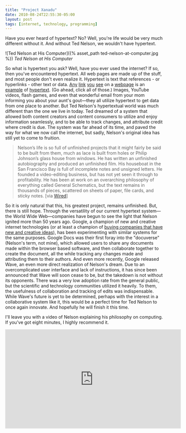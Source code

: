 ```yaml
---
title: "Project Xanadu"
date: 2010-08-24T22:55:30-05:00
layout: post
tags: [internet, technology, programming]
---
```


Have you ever heard of hypertext? No? Well, you're life would be very much different without it. And without Ted Nelson, we wouldn't have hypertext.

![Ted Nelson at His Computer]({% asset_path ted-nelson-at-computer.jpg %})
*Ted Nelson at His Computer*

So what is hypertext you ask? Well, have you ever used the internet? If so, then you've encountered hypertext. All web pages are made up of the stuff, and most people don't even realize it. Hypertext is text that references - or hyperlinks - other text or data. [Any](https://web.archive.org/web/20120925020956/http://www.latrobe.edu.au/screeningthepast/firstrelease/fr_18/BBfr18a00.jpg) [link](http://en.wikipedia.org/wiki/Xanadu_Project) [you](http://en.wikipedia.org/wiki/Hypertext) [see](http://en.wiktionary.org/wiki/see) on a [webpage](http://furyofthepope.ytmnd.com/) is an [example](http://www.youtube.com/watch?v=5P6UU6m3cqk) of [hypertext](http://absurd.org/). (Go ahead, click all of those.) Images, YouTube videos, flash games, and even that wonderful email from your mom informing you about your aunt's gout—they all utilize hypertext to get data from one place to another. But Ted Nelson's hypertextual world was much different than the one we live in today. Ted dreamed of a system that allowed both content creators and content consumers to utilize and enjoy information seamlessly, and to be able to track changes, and attribute credit where credit is due. The system was far ahead of its time, and paved the way for what we now call the internet, but sadly, Nelson's original idea has still yet to come to fruition.

> Nelson’s life is so full of unfinished projects that it might fairly be said to be built from them, much as lace is built from holes or Philip Johnson’s glass house from windows. He has written an unfinished autobiography and produced an unfinished film. His houseboat in the San Francisco Bay is full of incomplete notes and unsigned letters. He founded a video-editing business, but has not yet seen it through to profitability. He has been at work on an overarching philosophy of everything called General Schematics, but the text remains in thousands of pieces, scattered on sheets of paper, file cards, and sticky notes. [via [Wired](http://www.wired.com/wired/archive/3.06/xanadu_pr.html)]

So it is only natural that this, his greatest project, remains unfinished. But, there is still hope. Through the versatility of our current hypertext system—the World Wide Web—companies have begun to see the light that Nelson ignited more than 50 years ago. Google, a champion of new and creative internet technologies (or at least a champion of [buying companies that have new and creative ideas](https://en.wikipedia.org/wiki/List_of_mergers_and_acquisitions_by_Alphabet)), has been experimenting with similar systems for the same purposes. Google Docs was their first foray into the "docuverse" (Nelson's term, not mine), which allowed users to share any documents made within the browser based software, and then collaborate together to create the document, all the while tracking any changes made and attributing them to their authors. And even more recently, Google released Wave, an even more direct realization of Nelson's dream. Due to an overcomplicated user interface and lack of instructions, it has since been announced that Wave will soon cease to be, but the takedown is not without its opponents. There was a very low adoption rate from the general public, but the scientific and technology communities utilized it heavily. To them, the usefulness of collaboration and tracking of edits was indispensable. While Wave's future is yet to be determined, perhaps with the interest in a collaborative system like it, this would be a perfect time for Ted Nelson to once again innovate. And hopefully he will finish it this time.

I'll leave you with a video of Nelson explaining his philosophy on computing. If you've got eight minutes, I highly recommend it.

<iframe width="560" height="315" src="https://www.youtube-nocookie.com/embed/zumdnI4EG14" frameborder="0" allow="accelerometer; autoplay; encrypted-media; gyroscope; picture-in-picture" allowfullscreen></iframe>
